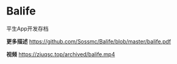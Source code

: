 # Balife

平生App开发存档

**更多描述**
https://github.com/Sossmc/Balife/blob/master/balife.pdf

**视频**
https://zjuqsc.top/archived/balife.mp4
